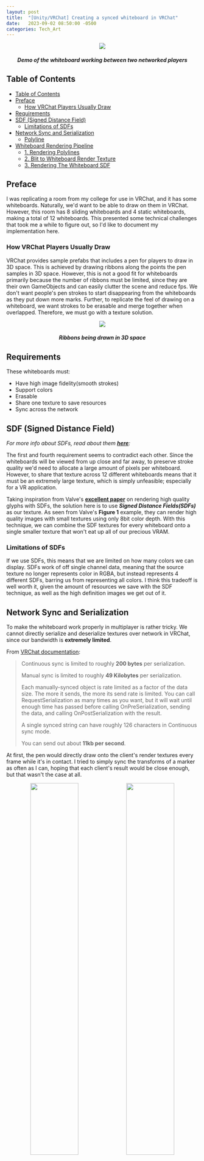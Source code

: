 ```yaml
---
layout: post
title:  "[Unity/VRChat] Creating a synced whiteboard in VRChat"
date:   2023-09-02 08:50:00 -0500
categories: Tech_Art
---
```


<p align="center">
    <img src="/assets/vr_whiteboard/demo.gif">
    <h5 align="center"><i> Demo of the whiteboard working between two networked players</i></h5>
</p>

## Table of Contents
- [Table of Contents](#table-of-contents)
- [Preface](#preface)
  - [How VRChat Players Usually Draw](#how-vrchat-players-usually-draw)
- [Requirements](#requirements)
- [SDF (Signed Distance Field)](#sdf-signed-distance-field)
  - [Limitations of SDFs](#limitations-of-sdfs)
- [Network Sync and Serialization](#network-sync-and-serialization)
  - [Polyline](#polyline)
- [Whiteboard Rendering Pipeline](#whiteboard-rendering-pipeline)
  - [1. Rendering Polylines](#1-rendering-polylines)
  - [2. Blit to Whiteboard Render Texture](#2-blit-to-whiteboard-render-texture)
  - [3. Rendering The Whiteboard SDF](#3-rendering-the-whiteboard-sdf)


## Preface
I was replicating a room from my college for use in VRChat, and it has some whiteboards. Naturally, we'd want to be able to draw on them in VRChat. However, this room has 8 sliding whiteboards and 4 static whiteboards, making a total of 12 whiteboards. This presented some technical challenges that took me a while to figure out, so I'd like to document my implementation here.

### How VRChat Players Usually Draw
VRChat provides sample prefabs that includes a pen for players to draw in 3D space. This is achieved by drawing ribbons along the points the pen samples in 3D space. However, this is not a good fit for whiteboards primarily because the number of ribbons must be limited, since they are their own GameObjects and can easily clutter the scene and reduce fps. We don't want people's pen strokes to start disappearing from the whiteboards as they put down more marks. Further, to replicate the feel of drawing on a whiteboard, we want strokes to be erasable and merge together when overlapped. Therefore, we must go with a texture solution. 

<p align="center">
    <img src="/assets/vr_whiteboard/3d_pen_example.png">
    <h5 align="center"><i> Ribbons being drawn in 3D space</i></h5>
</p>

## Requirements
These whiteboards must:
-   Have high image fidelity(smooth strokes)
-   Support colors
-   Erasable
-   Share one texture to save resources
-   Sync across the network

## SDF (Signed Distance Field)
*For more info about SDFs, read about them [**here**](https://iquilezles.org/articles/raymarchingdf/):*

The first and fourth requirement seems to contradict each other. Since the whiteboards will be viewed from up close and far away, to preserve stroke quality we'd need to allocate a large amount of pixels per whiteboard. However, to share that texture across 12 different whiteboards means that it must be an extremely large texture, which is simply unfeasible; especially for a VR application. 

Taking inspiration from Valve's [**excellent paper**](https://cdn.akamai.steamstatic.com/apps/valve/2007/SIGGRAPH2007_AlphaTestedMagnification.pdf) on rendering high quality glyphs with SDFs, the solution here is to use ***Signed Distance Fields(SDFs)*** as our texture. As seen from Valve's **Figure 1** example, they can render high quality images with small textures using only 8bit color depth. With this technique, we can combine the SDF textures for every whiteboard onto a single smaller texture that won't eat up all of our precious VRAM. 

### Limitations of SDFs
If we use SDFs, this means that we are limited on how many colors we can display. SDFs work of off single channel data, meaning that the source texture no longer represents color in RGBA, but instead represents 4 different SDFs, barring us from representing all colors. I think this tradeoff is well worth it, given the amount of resources we save with the SDF technique, as well as the high definition images we get out of it. 

## Network Sync and Serialization
To make the whiteboard work properly in multiplayer is rather tricky. We cannot directly serialize and deserialize textures over network in VRChat, since our bandwidth is **extremely limited**.

From [VRChat documentation](https://creators.vrchat.com/worlds/udon/networking/network-details/):

>Continuous sync is limited to roughly **200 bytes** per serialization.
>
>Manual sync is limited to roughly **49 Kilobytes** per serialization.
>
>Each manually-synced object is rate limited as a factor of the data size. The more it sends, the more its send rate is limited. You can call RequestSerialization as many times as you want, but it will wait until enough time has passed before calling OnPreSerialization, sending the data, and calling OnPostSerialization with the result.
>
>A single synced string can have roughly 126 characters in Continuous sync mode.
>
>You can send out about **11kb per second**.

At first, the pen would directly draw onto the client's render textures every frame while it's in contact. I tried to simply sync the transforms of a marker as often as I can, hoping that each client's result would be close enough, but that wasn't the case at all. 
<p align="center">
    <img src="/assets/vr_whiteboard/shit-network-1.png" width="50%"><img src="/assets/vr_whiteboard/shit-network-2.png" width="50%">
    <h5 align="center"><i>Two clients in the same world having wildly different results</i></h5>
</p>

### Polyline
So instead, at the suggestion of my friend [HeadMerchant](https://github.com/HeadMerchant), I changed the implementation to record polylines by sampling the pen's position, then drawing each polyline onto the whiteboard when it reaches a certain length or stops. 

Before a new polyline is drawn, we record the current one and serialize its data over the network. We use `Vector4[]` to store our polyline (`xyz` for position, `w` for color), so the amount of data we send over the network is negligible with short polylines. A `Vector4` has 4 `floats`, each `float` is 4 `bytes`, therefore with each polyline we send `polylineLength * 16` bytes of data. 

Since we're manually syncing, we are well below our 49 `kilobyte` per serialization bandwidth as long as we don't make each polyline too long. Theoretically, we can have `49*1024/16=3136` points per polyline before we each the manual sync limit. 

## Whiteboard Rendering Pipeline
With the rendering technique and our data structure established, now we can define a rather simple rendering pipeline:
1. [Draw a polyline stroke onto a render texture as a SDF](#1-rendering-polylines)
2. [Blit the render texture to one of the 4 channels in the whiteboard render texture, or subtract from all channels if erasing.](#2-blit-to-whiteboard-render-texture)
3. [Render the SDF texture with a custom shader on a whiteboard object](#3-rendering-the-whiteboard-sdf)

While my friend HeadMerchant suggested using Custom Render Textures' double buffering feature to combine both the stroke render texture and the whiteboard render texture into a single asset, unfortunately due to limitations in UdonSharp's API, Custom Render Textures are unavailable to us; nor were command buffers. Therefore, we must manually create both render textures assets and call `VRCGraphics.Blit()` manually to render them. 

For a prototype, I decided to only implement 8 of the 12 whiteboards using two `1086x1020` textures. I chose this resolution because each tile would be `543x255` with an aspect ratio of `2.413`, which matches the aspect ratio of my whiteboard model. This is important so that our texture is not stretched or squashed when it's used on the whiteboard asset. 

The stroke render texture is configured to only contain a single 8-bit unsigned channel without filtering, while the whiteboard texture is configured to contain 4 8-bit unsigned channels with bilinear filtering.

### 1. Rendering Polylines
To render polylines into marker strokes, we'd need the SDF function of a polyline. There is no closed form function for a polyline SDF, so we must calculate a cylinder sdf for each two consecutive points then combine them to generate our polyline SDF. From Inigo's list of SDF functions, the function for a capsule/line between two points in 3D space is:
```glsl
float sdCapsule( vec3 p, vec3 a, vec3 b, float r )
{
    vec3 pa = p - a, ba = b - a;
    float h = clamp( dot(pa,ba)/dot(ba,ba), 0.0, 1.0 );
    return length( pa - ba*h ) - r;
}
```
However, we must modify this to account for our aspect ratio. I've also changed it such that it returns the mask of a line without negative values
```glsl
float sdCapsule(float2 p, float2 a, float2 b, float r)
{
    float2 pa = p - a, ba = b - a;
    pa.x *= _AspectRatio;
    ba.x *= _AspectRatio;
    float h = clamp( dot(pa,ba)/dot(ba,ba), 0.0, 1.0 );
    return  max((-length( pa - ba*h ) + r)/r, 0);
}
```
For the prototype, I've limited each polyline to have a max of `20` points. In shaderlab, we can only statically define the size of arrays, so we will allocate an array of 20 `float4` to pass our `Vector4[]` into. Then, we'd also need to pass in the actual size of our polyline, since it could terminate before filling up all 20 points. Finally, we pass in the aspect ratio, as well as a scale and offset to sample the correct whiteboard tile's uv.
```glsl
float4 _Polyline_Pos[20];
float _Polyline_Len;
float _AspectRatio;
float4 _ScaleOffset;
```
Then, we write a fragment shader to render our stroke with.
```
fixed4 frag (v2f i) : SV_Target
{
    // Draw Line
    float2 uv = (i.uv * _ScaleOffset.xy) - _ScaleOffset.zw;
    // Discard fragments outside of the 0-1 uv range
    if (any(uv > 1 || uv < 0)){
        discard;
    }
    // Calculate sdf
    float val = sdCapsule(uv, float2(_Polyline_Pos[0].xy), float2(_Polyline_Pos[1].xy), _Polyline_Pos[0].z);
    for (int index = 1; index < _Polyline_Len; index++){
        float new_val = sdCapsule(uv, float2(_Polyline_Pos[index-1].xy), float2(_Polyline_Pos[index].xy), _Polyline_Pos[index-1].z);
        val = max(val, new_val);
    }
    fixed4 col = 0;
    col.rgb = val;

    col.a = 1;
    return col;
}
```
Finally, we render it with some UdonSharp calls
```csharp
// _AspectRatio and is set during initialization of the script 
whiteboardBlitMaterial.SetVectorArray("_Polyline_Pos", last_polyline);
whiteboardBlitMaterial.SetFloat("_Polyline_Len", last_polyline_index);
whiteboardBlitMaterial.SetVector("_ScaleOffset", scaleOffset);
VRCGraphics.Blit(markerDrawRT, markerDrawRT, whiteboardBlitMaterial, whiteboardBlitMaterial.FindPass("Draw"));
```

For organizational purposes, I will place this shader in a pass called `Draw` in a shader named `CustomWhiteboardBlit.shader`

\* Note that here we're not using the fourth element of our `float4` array. That's the color channel of the stroke, which will be used later in the whiteboard shader. However, we still pass in the `float4` array directly to avoid rebuilding a new `float3` array just to save a couple bytes of memory. 

<p align="center">
    <img src="/assets/vr_whiteboard/marker_rt_example.png">
    <h5 align="center"><i> Strokes being rendered onto each whiteboard tile</i></h5>
</p>

### 2. Blit to Whiteboard Render Texture
Now we must write two more shaders to add our strokes to the whiteboard texture's appropriate channel, or subtract from the whiteboard texture.

For a draw operation, we prepare a pass called `Add` configured to perform a max operation between the stroke texture and the whiteboard. Then in the fragment shader, we adjust for tiling with `_ScaleOffset`, then discard fragments outside of the 0-1 uv range, and finally multiply our texture sample with 
```glsl
Pass
{
    Name "Add"

    Blend One One
    BlendOp Max

    CGPROGRAM
...
    sampler2D _MainTex;
    float4 _MainTex_ST;
    fixed4 _Channel;
    float4 _ScaleOffset;
...
    fixed4 frag (v2f i) : SV_Target
    {
        float2 uv = (i.uv * _ScaleOffset.xy) - _ScaleOffset.zw;
        // Discard fragments outside of the 0-1 uv range
        if (any(uv > 1 || uv < 0)){
            discard;
        }
        // sample the texture with original uv because both
        // are already in grid format
        float val = tex2D(_MainTex, i.uv).r;
        // apply fog
        UNITY_APPLY_FOG(i.fogCoord, col);
        return val * _Channel;
    }
    ENDCG
}
```

Then, for erasing, we write a similar shader but with `RevSub` operation, which subtracts the source texture from the destination (subtracts our stroke from the whiteboard). We don't need a a `_Chanel` parameter because a eraser would erase all colors.
```glsl
Pass
{
    Name "Sub"

    Blend One One
    BlendOp RevSub

    CGPROGRAM
...
    sampler2D _MainTex;
    float4 _MainTex_ST;
    float4 _ScaleOffset;
...
    fixed4 frag (v2f i) : SV_Target
    {
        float2 uv = (i.uv * _ScaleOffset.xy) - _ScaleOffset.zw;
        // Discard fragments outside of the 0-1 uv range
        if (any(uv > 1 || uv < 0)){
            discard;
        }
        // sample the texture with original uv because both
        // are already in grid format
        fixed4 col = tex2D(_MainTex, i.uv).r;
        // apply fog
        UNITY_APPLY_FOG(i.fogCoord, col);
        return col;
    }
    ENDCG
}
```

I've placed these two shaders with the `Draw` pass inside `CustomWhiteboardBlit.shader`.

Then in UdonSharp, we render to the whiteboard with the following lines of code:
```csharp
whiteboardBlitMaterial.SetColor("_Channel", ConvertMarkerChannel((int)last_polyline[0][3]));
if (current_polyline_is_erase)
{
    VRCGraphics.Blit(markerDrawRT, whiteboardRT, whiteboardBlitMaterial, whiteboardBlitMaterial.FindPass("Sub"));
}
else
{
    VRCGraphics.Blit(markerDrawRT, whiteboardRT, whiteboardBlitMaterial, whiteboardBlitMaterial.FindPass("Add"));
}
```
### 3. Rendering The Whiteboard SDF
Finally, to render our SDF into a whiteboard, we write a Unity surface shader as follows:
```glsl
...
half _Glossiness;
half _Metallic;
fixed4 _Color1;
fixed4 _Color2;
fixed4 _Color3;
float _MarkerThreshold;
float4 _ScaleOffset;
float _Smoothness;
...
void surf (Input IN, inout SurfaceOutputStandard o)
{
    _Smoothness = min(_Smoothness, _MarkerThreshold);
    // Albedo comes from a texture tinted by color
    float2 uv = (IN.uv_MainTex + _ScaleOffset.zw) / _ScaleOffset.xy;
    fixed4 texSample = tex2D(_MainTex, uv);
    texSample -= _MarkerThreshold;
    // Anti-alias method with smoothstep mentioned by Valve in the same paper
    texSample = smoothstep(-_Smoothness, _Smoothness, texSample);

    fixed4 c1 = (texSample.r) * _Color1;
    fixed4 c2 = (texSample.g) * _Color2;
    fixed4 c3 = (texSample.b) * _Color3;
    float c4 = (texSample.a);
    fixed4 c = c1 + c2 + c3;
    float3 out_col = lerp(1, c.rgb, c.a) - c4;
    
    // Add smooth step to make the edges of the marker more smooth
    o.Albedo = out_col;
    // Metallic and smoothness come from slider variables
    o.Metallic = _Metallic;
    o.Smoothness = _Glossiness;
    o.Alpha = 1;
}
```
